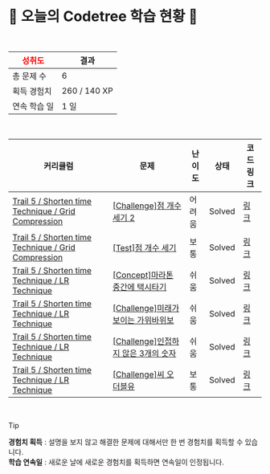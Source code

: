 # 🌲 오늘의 Codetree 학습 현황 🌲

<br />

| <span style="color:red;display:block;text-align:center;"> **성취도**</span> | 결과 |
|---|---|
| 총 문제 수 | 6 |
| 획득 경험치 | 260 / 140 XP |
| 연속 학습 일 | 1 일 |

<br />

|커리큘럼|문제|난이도|상태|코드 링크|
|---|---|---|---|---|
|[Trail 5 / Shorten time Technique / Grid Compression](https://www.codetree.ai/trail-info/intermediate-mid/)|[[Challenge]점 개수 세기 2](https://www.codetree.ai/trails/complete/curated-cards/challenge-count-number-of-points-2/)|어려움|Solved|[링크](https://github.com/onetuks/codetree-TILs/blob/main/250502/%EC%A0%90%20%EA%B0%9C%EC%88%98%20%EC%84%B8%EA%B8%B0%202/count-number-of-points-2.py)|
|[Trail 5 / Shorten time Technique / Grid Compression](https://www.codetree.ai/trail-info/intermediate-mid/)|[[Test]점 개수 세기](https://www.codetree.ai/trails/complete/curated-cards/test-count-number-of-points/)|보통|Solved|[링크](https://github.com/onetuks/codetree-TILs/blob/main/250502/%EC%A0%90%20%EA%B0%9C%EC%88%98%20%EC%84%B8%EA%B8%B0/count-number-of-points.py)|
|[Trail 5 / Shorten time Technique / LR Technique](https://www.codetree.ai/trail-info/intermediate-mid/)|[[Concept]마라톤 중간에 택시타기](https://www.codetree.ai/trails/complete/curated-cards/intro-taking-a-taxi-in-the-middle-of-the-marathon/)|쉬움|Solved|[링크](https://github.com/onetuks/codetree-TILs/blob/main/250502/%EB%A7%88%EB%9D%BC%ED%86%A4%20%EC%A4%91%EA%B0%84%EC%97%90%20%ED%83%9D%EC%8B%9C%ED%83%80%EA%B8%B0/taking-a-taxi-in-the-middle-of-the-marathon.py)|
|[Trail 5 / Shorten time Technique / LR Technique](https://www.codetree.ai/trail-info/intermediate-mid/)|[[Challenge]미래가 보이는 가위바위보](https://www.codetree.ai/trails/complete/curated-cards/challenge-rock-paper-scissors-to-see-the-future/)|쉬움|Solved|[링크](https://github.com/onetuks/codetree-TILs/blob/main/250502/%EB%AF%B8%EB%9E%98%EA%B0%80%20%EB%B3%B4%EC%9D%B4%EB%8A%94%20%EA%B0%80%EC%9C%84%EB%B0%94%EC%9C%84%EB%B3%B4/rock-paper-scissors-to-see-the-future.py)|
|[Trail 5 / Shorten time Technique / LR Technique](https://www.codetree.ai/trail-info/intermediate-mid/)|[[Challenge]인접하지 않은 3개의 숫자](https://www.codetree.ai/trails/complete/curated-cards/challenge-three-non-adjacent-numbers/)|쉬움|Solved|[링크](https://github.com/onetuks/codetree-TILs/blob/main/250502/%EC%9D%B8%EC%A0%91%ED%95%98%EC%A7%80%20%EC%95%8A%EC%9D%80%203%EA%B0%9C%EC%9D%98%20%EC%88%AB%EC%9E%90/three-non-adjacent-numbers.py)|
|[Trail 5 / Shorten time Technique / LR Technique](https://www.codetree.ai/trail-info/intermediate-mid/)|[[Challenge]씨 오 더블유](https://www.codetree.ai/trails/complete/curated-cards/challenge-c-o-w/)|보통|Solved|[링크](https://github.com/onetuks/codetree-TILs/blob/main/250502/%EC%94%A8%20%EC%98%A4%20%EB%8D%94%EB%B8%94%EC%9C%A0/c-o-w.py)|


<br />

> [!TIP]
> **경험치 획득** : 설명을 보지 않고 해결한 문제에 대해서만 한 번 경험치를 획득할 수 있습니다.  
> **학습 연속일** : 새로운 날에 새로운 경험치를 획득하면 연속일이 인정됩니다.

